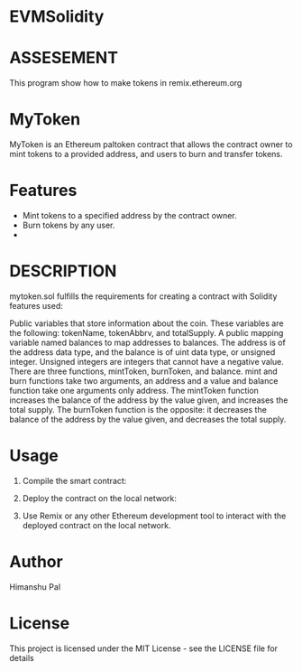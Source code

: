 # EVMSolidity

# ASSESEMENT

This program show how to make tokens in remix.ethereum.org

# MyToken

MyToken is an Ethereum  paltoken contract that allows the contract owner to mint tokens to a provided address, and users to burn and transfer tokens.

# Features

- Mint tokens to a specified address by the contract owner.
- Burn tokens by any user.
- 
# DESCRIPTION

mytoken.sol fulfills the requirements for creating a contract with Solidity features used:

Public variables that store information about the coin. These variables are the following: tokenName, tokenAbbrv, and totalSupply. A public mapping variable named balances to map addresses to balances. The address is of the address data type, and the balance is of uint data type, or unsigned integer. Unsigned integers are integers that cannot have a negative value. There are three functions, mintToken, burnToken, and balance. mint and burn functions take two arguments, an address and a value and balance function take one arguments only address. The mintToken function increases the balance of the address by the value given, and increases the total supply. The burnToken function is the opposite: it decreases the balance of the address by the value given, and decreases the total supply.

# Usage

1. Compile the smart contract:

2. Deploy the contract on the local network:

3. Use Remix or any other Ethereum development tool to interact with the deployed contract on the local network.

# Author

Himanshu Pal

# License

This project is licensed under the MIT License - see the LICENSE file for details
